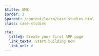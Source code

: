 ```yaml
---
$title: SMB
$order: 3
$parent: /content/learn/case-studies.html
class: case-studies

cta:
  title@: Create your first AMP page
  link_text@: Start building now
  link_url: #
---
```

